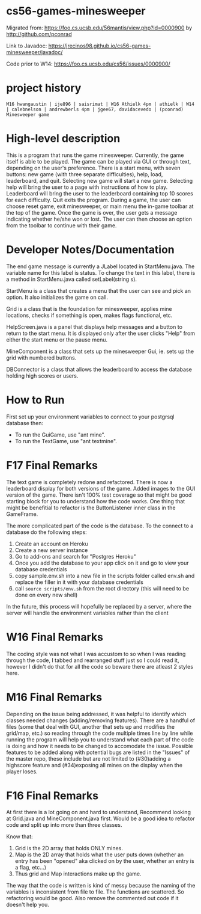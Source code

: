 cs56-games-minesweeper
======================


Migrated from: https://foo.cs.ucsb.edu/56mantis/view.php?id=0000900 by http://github.com/pconrad

Link to Javadoc: https://jrecinos98.github.io/cs56-games-minesweeper/javadoc/

Code prior to W14: https://foo.cs.ucsb.edu/cs56/issues/0000900/

project history
===============
```
M16 hwangaustin | ije896 | saisrimat | W16 Athielk 4pm | athielk | W14 | calebnelson | andrewberls 4pm | jgee67, davidacevedo | (pconrad) Minesweeper game
```


High-level description
======================

This is a program that runs the game minesweeper. Currently, the game itself is able to be played. The game can be played via GUI or through text, depending on the user's preference. There is a start menu, with seven buttons: new game (with three separate difficulties), help, load, leaderboard, and quit. Selecting new game will start a new game. Selecting help will bring the user to a page with instructions of how to play. Leaderboard will bring the user to the leaderboard containing top 10 scores for each difficulty. Quit exits the program. During a game, the user can choose reset game, exit minesweeper, or main menu the in-game toolbar at the top of the game. Once the game is over, the user gets a message indicating whether he/she won or lost. The user can then choose an option from the toolbar to continue with their game.

Developer Notes/Documentation
=============================

The end game message is currently a JLabel located in StartMenu.java. The variable name for this label is status. To change the text in this label, there is a method in StartMenu.java called setLabel(string s).

StartMenu is a class that creates a menu that the user can see and pick an option. It also initializes the game on call.

Grid is a class that is the foundation for minesweeper, applies mine locations, checks if something is open, makes flags functional, etc.

HelpScreen.java is a panel that displays help messages and a button to return to the start menu. It is displayed only after the user clicks "Help" from either the start menu or the pause menu.

MineComponent is a class that sets up the minesweeper Gui, ie. sets up the grid with numbered buttons.

DBConnector is a class that allows the leaderboard to access the database holding high scores or users.

How to Run
==========

First set up your environment variables to connect to your postgrsql database then:

* To run the GuiGame, use "ant mine".
* To run the TextGame, use "ant textmine".



F17 Final Remarks
=================

The text game is completely redone and refactored.
There is now a leaderboard display for both versions of the game.
Added images to the GUI version of the game.
There isn't 100% test coverage so that might be good starting block for you to understand how the code works.
One thing that might be benefitial to refactor is the ButtonListener inner class in the GameFrame.

The more complicated part of the code is the database. To the connect to a database do the following steps:
1. Create an account on Heroku
2. Create a new server instance
3. Go to add-ons and search for "Postgres Heroku"
4. Once you add the database to your app click on it and go to view your database credentials
5. copy sample.env.sh into a new file in the scripts folder called env.sh and replace the filler in it with your database credentials
6. call ```source scripts/env.sh``` from the root directory (this will need to be done on every new shell)

In the future, this process will hopefully be replaced by a server, where the server will handle the environment variables rather than the client

W16 Final Remarks
=================
The coding style was not what I was accustom to so when I was reading through the code, I tabbed and rearranged stuff just so I could read it, however I didn't do that for all the code so beware there are atleast 2 styles here.   

M16 Final Remarks
=================
Depending on the issue being addressed, it was helpful to identify which classes needed changes (adding/removing features). There are a handful of files (some that deal with GUI, another that sets up and modifies the grid/map, etc.) so reading through the code multiple times line by line while running the program will help you to understand what each part of the code is doing and how it needs to be changed to accomodate the issue. Possible features to be added along with potential bugs are listed in the "Issues" of the master repo, these include but are not limited to (#30)adding a highscore feature and (#34)exposing all mines on the display when the player loses.

F16 Final Remarks
=================
At first there is a lot going on and hard to understand, Recommend looking at Grid.java and MineComponent.java first. Would be a good idea to refactor code and split up into more than three classes. 

Know that:
1. Grid is the 2D array that holds ONLY mines.
2. Map is the 2D array that holds what the user puts down (whether an entry has been "opened" aka clicked on by the user, whether an entry is a flag, etc...)
3. Thus grid and Map interactions make up the game.

The way that the code is written is kind of messy because the naming of the variables is inconsistent from file to file. The functions are scattered. So refactoring would be good. Also remove the commented out code if it doesn't help you. 
